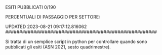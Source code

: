 ESITI PUBBLICATI 0/190 

PERCENTUALI DI PASSAGGIO PER SETTORE:

UPDATED 2023-08-21 09:17:12.816062
###################################################### 

Si tratta di un semplice script in python per controllare quando sono pubblicati gli esiti (ASN 2021, sesto quadrimestre).

